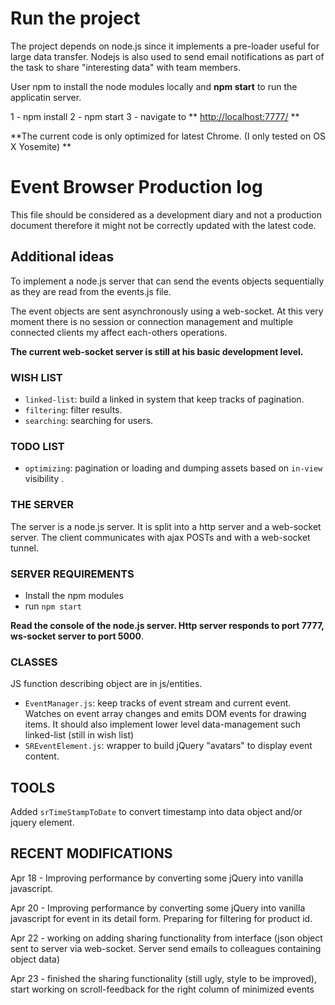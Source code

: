 # Run the project

The project depends on node.js since it implements a pre-loader useful for large data transfer.
Nodejs is also used to send email notifications as part of the task to share "interesting data" with team members.

User npm to install the node modules locally and **npm start** to run the applicatin server.

1 - npm install
2 - npm start
3 - navigate to ** [http://localhost:7777/](http://localhost:7777/ "local project") **

**The current code is only optimized for latest Chrome. (I only tested on OS X Yosemite) **


# Event Browser Production log

This file should be considered as a development diary and not a production document therefore it might not be correctly updated with the latest code.

## Additional ideas

To implement a node.js server that can send the events objects sequentially as they are read from the events.js file.

The event objects are sent asynchronously using a web-socket. At this very moment there is no session or connection management and multiple connected clients my affect each-others operations.

**The current web-socket server is still at his basic development level.**



### WISH LIST

* `linked-list`: build a linked in system that keep tracks of pagination.
* `filtering`: filter results.
* `searching`: searching for users.


### TODO LIST

* `optimizing`: pagination or loading and dumping assets based on `in-view` visibility .

### THE SERVER

The server is a node.js server. It is split into a http server and a web-socket server. The client communicates with ajax POSTs and with a web-socket tunnel.

### SERVER REQUIREMENTS

* Install the npm modules
* run `npm start`

**Read the console of the node.js server. Http server responds to port 7777, ws-socket server to port 5000**.

### CLASSES 
JS function describing object are in js/entities.

* `EventManager.js`:  keep tracks of event stream and current event. Watches on event array changes and emits DOM events for drawing items. It should also implement lower level data-management such linked-list (still in wish list)
* `SREventElement.js`: wrapper to build jQuery "avatars" to display event content.

## TOOLS
Added `srTimeStampToDate` to convert timestamp into data object and/or jquery element.

## RECENT MODIFICATIONS
Apr 18 - Improving performance by converting some jQuery into vanilla javascript.

Apr 20 - Improving performance by converting some jQuery into vanilla javascript for event in its detail form. Preparing for filtering for product id.

Apr 22 - working on adding sharing functionality from interface (json object sent to server via web-socket. Server send emails to colleagues containing object data)

Apr 23 - finished the sharing functionality (still ugly, style to be improved), start working on scroll-feedback for the right column of minimized events


